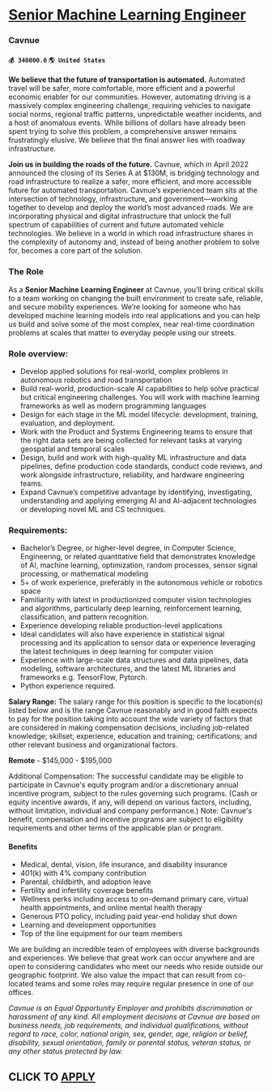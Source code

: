 # [Senior Machine Learning Engineer](https://www.remotewlb.com/apply/senior-machine-learning-engineer-74193)  
### Cavnue  
#### `💰 340000.0` `🌎 United States`  

**We believe that the future of transportation is automated.** Automated travel will be safer, more comfortable, more efficient and a powerful economic enabler for our communities. However, automating driving is a massively complex engineering challenge, requiring vehicles to navigate social norms, regional traffic patterns, unpredictable weather incidents, and a host of anomalous events. While billions of dollars have already been spent trying to solve this problem, a comprehensive answer remains frustratingly elusive. We believe that the final answer lies with roadway infrastructure.

 **Join us in building the roads of the future.** Cavnue, which in April 2022 announced the closing of its Series A at $130M, is bridging technology and road infrastructure to realize a safer, more efficient, and more accessible future for automated transportation. Cavnue’s experienced team sits at the intersection of technology, infrastructure, and government—working together to develop and deploy the world’s most advanced roads. We are incorporating physical and digital infrastructure that unlock the full spectrum of capabilities of current and future automated vehicle technologies. We believe in a world in which road infrastructure shares in the complexity of autonomy and, instead of being another problem to solve for, becomes a core part of the solution.

### The Role

As a **Senior Machine Learning Engineer** at Cavnue, you’ll bring critical skills to a team working on changing the built environment to create safe, reliable, and secure mobility experiences. We’re looking for someone who has developed machine learning models into real applications and you can help us build and solve some of the most complex, near real-time coordination problems at scales that matter to everyday people using our streets.

### Role overview:

  * Develop applied solutions for real-world, complex problems in autonomous robotics and road transportation
  * Build real-world, production-scale AI capabilities to help solve practical but critical engineering challenges. You will work with machine learning frameworks as well as modern programming languages
  * Design for each stage in the ML model lifecycle: development, training, evaluation, and deployment.
  * Work with the Product and Systems Engineering teams to ensure that the right data sets are being collected for relevant tasks at varying geospatial and temporal scales
  * Design, build and work with high-quality ML infrastructure and data pipelines, define production code standards, conduct code reviews, and work alongside infrastructure, reliability, and hardware engineering teams.
  * Expand Cavnue’s competitive advantage by identifying, investigating, understanding and applying emerging AI and AI-adjacent technologies or developing novel ML and CS techniques.

### Requirements:

  * Bachelor’s Degree, or higher-level degree, in Computer Science, Engineering, or related quantitative field that demonstrates knowledge of AI, machine learning, optimization, random processes, sensor signal processing, or mathematical modeling
  * 5+ of work experience, preferably in the autonomous vehicle or robotics space
  * Familiarity with latest in productionized computer vision technologies and algorithms, particularly deep learning, reinforcement learning, classification, and pattern recognition.
  * Experience developing reliable production-level applications
  * Ideal candidates will also have experience in statistical signal processing and its application to sensor data or experience leveraging the latest techniques in deep learning for computer vision
  * Experience with large-scale data structures and data pipelines, data modeling, software architectures, and the latest ML libraries and frameworks e.g. TensorFlow, Pytorch.
  * Python experience required.

 **Salary Range:** The salary range for this position is specific to the location(s) listed below and is the range Cavnue reasonably and in good faith expects to pay for the position taking into account the wide variety of factors that are considered in making compensation decisions, including job-related knowledge; skillset; experience, education and training; certifications; and other relevant business and organizational factors.

 **Remote** \- $145,000 - $195,000

Additional Compensation: The successful candidate may be eligible to participate in Cavnue's equity program and/or a discretionary annual incentive program, subject to the rules governing such programs. (Cash or equity incentive awards, if any, will depend on various factors, including, without limitation, individual and company performance.) Note: Cavnue's benefit, compensation and incentive programs are subject to eligibility requirements and other terms of the applicable plan or program.

####  **Benefits**

  * Medical, dental, vision, life insurance, and disability insurance 
  * 401(k) with 4% company contribution
  * Parental, childbirth, and adoption leave 
  * Fertility and infertility coverage benefits 
  * Wellness perks including access to on-demand primary care, virtual health appointments, and online mental health therapy 
  * Generous PTO policy, including paid year-end holiday shut down
  * Learning and development opportunities 
  * Top of the line equipment for our team members

We are building an incredible team of employees with diverse backgrounds and experiences. We believe that great work can occur anywhere and are open to considering candidates who meet our needs who reside outside our geographic footprint. We also value the impact that can result from co-located teams and some roles may require regular presence in one of our offices.

 _Cavnue is an Equal Opportunity Employer and prohibits discrimination or harassment of any kind. All employment decisions at Cavnue are based on business needs, job requirements, and individual qualifications, without regard to race, color, national origin, sex, gender, age, religion or belief, disability, sexual orientation, family or parental status, veteran status, or any other status protected by law._

  
## CLICK TO [APPLY](https://www.remotewlb.com/apply/senior-machine-learning-engineer-74193)


